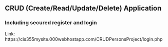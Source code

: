 <h2>CRUD (Create/Read/Update/Delete) Application</h2>
<h3>Including secured register and login</h3>
Link: https://cis355mysite.000webhostapp.com/CRUDPersonsProject/login.php
